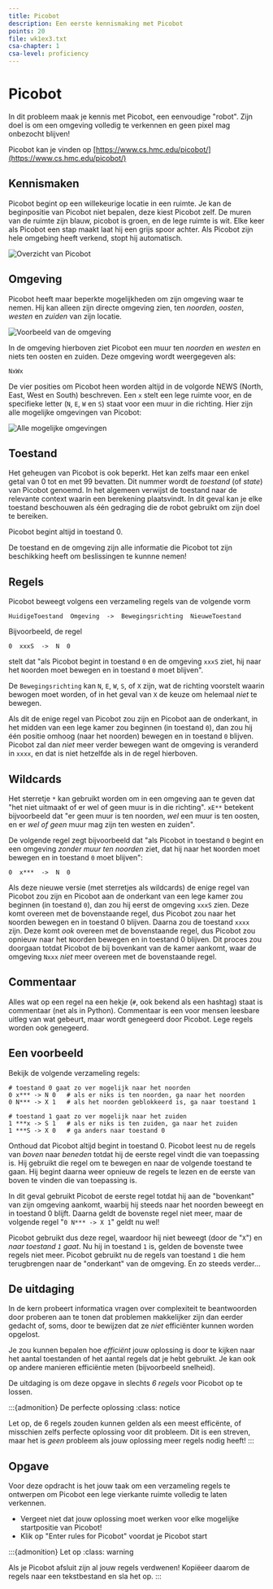 ```yaml
---
title: Picobot
description: Een eerste kennismaking met Picobot
points: 20
file: wk1ex3.txt
csa-chapter: 1
csa-level: proficiency
---
```


# Picobot

In dit probleem maak je kennis met Picobot, een eenvoudige "robot". Zijn doel is om een omgeving volledig te verkennen en geen pixel mag onbezocht blijven!

Picobot kan je vinden op [https://www.cs.hmc.edu/picobot/](https://www.cs.hmc.edu/picobot/)

## Kennismaken

Picobot begint op een willekeurige locatie in een ruimte. Je kan de beginpositie van Picobot niet bepalen, deze kiest Picobot zelf. De muren van de ruimte zijn blauw, picobot is groen, en de lege ruimte is wit. Elke keer als Picobot een stap maakt laat hij een grijs spoor achter. Als Picobot zijn hele omgebing heeft verkend, stopt hij automatisch.

![Overzicht van Picobot](images/pico1.png)

## Omgeving

Picobot heeft maar beperkte mogelijkheden om zijn omgeving waar te nemen. Hij kan alleen zijn directe omgeving zien, ten *noorden*, *oosten*, *westen* en *zuiden* van zijn locatie.

![Voorbeeld van de omgeving](images/pico2.png)

In de omgeving hierboven ziet Picobot een muur ten *noorden* en *westen* en niets ten oosten en zuiden. Deze omgeving wordt weergegeven als:

```text
NxWx
```

De vier posities om Picobot heen worden altijd in de volgorde NEWS (North, East, West en South) beschreven. Een `x` stelt een lege ruimte voor, en de specifieke letter (`N`, `E`, `W` en `S`) staat voor een muur in die richting. Hier zijn alle mogelijke omgevingen van Picobot:

![Alle mogelijke omgevingen](images/pico3.png)

## Toestand

Het geheugen van Picobot is ook beperkt. Het kan zelfs maar een enkel getal van 0 tot en met 99 bevatten. Dit nummer wordt de *toestand* (of *state*) van Picobot genoemd. In het algemeen verwijst de toestand naar de relevante context waarin een berekening plaatsvindt. In dit geval kan je elke toestand beschouwen als één gedraging die de robot gebruikt om zijn doel te bereiken.

Picobot begint altijd in toestand 0.

De toestand en de omgeving zijn alle informatie die Picobot tot zijn beschikking heeft om beslissingen te kunnne nemen!

## Regels

Picobot beweegt volgens een verzameling regels van de volgende vorm

```text
HuidigeToestand  Omgeving  ->  Bewegingsrichting  NieuweToestand
```

Bijvoorbeeld, de regel

```
0  xxxS  ->  N  0
```

stelt dat "als Picobot begint in toestand `0` en de omgeving `xxxS` ziet, hij naar het `N`oorden moet bewegen en in toestand `0` moet blijven".

De `Bewegingsrichting` kan `N`, `E`, `W`, `S`, of `X` zijn, wat de richting voorstelt waarin bewogen moet worden, of in het geval van `X` de keuze om helemaal *niet* te bewegen.

Als dit de enige regel van Picobot zou zijn en Picobot aan de onderkant, in het midden van een lege kamer zou beginnen (in toestand `0`), dan zou hij één positie omhoog (naar het noorden) bewegen en in toestand `0` blijven. Picobot zal dan *niet* meer verder bewegen want de omgeving is veranderd in `xxxx`, en dat is niet hetzelfde als in de regel hierboven.

## Wildcards

Het sterretje `*` kan gebruikt worden om in een omgeving aan te geven dat "het niet uitmaakt of er wel of geen muur is in die richting". `xE**` betekent bijvoorbeeld dat "er geen muur is ten noorden, *wel* een muur is ten oosten, en er *wel of geen* muur mag zijn ten westen en zuiden".

De volgende regel zegt bijvoorbeeld dat "als Picobot in toestand `0` begint en een omgeving *zonder muur ten noorden* ziet, dat hij naar het `N`oorden moet bewegen en in toestand `0` moet blijven":

```text
0  x***  ->  N  0
```

Als deze nieuwe versie (met sterretjes als wildcards) de enige regel van Picobot zou zijn en Picobot aan de onderkant van een lege kamer zou beginnen (in toestand `0`), dan zou hij eerst de omgeving `xxxS` zien. Deze komt overeen met de bovenstaande regel, dus Picobot zou naar het `N`oorden bewegen en in toestand 0 blijven. Daarna zou de toestand `xxxx` zijn. Deze komt *ook* overeen met de bovenstaande regel, dus Picobot zou opnieuw naar het `N`oorden bewegen en in toestand 0 blijven. Dit proces zou doorgaan totdat Picobot de bij bovenkant van de kamer aankomt, waar de omgeving `Nxxx` *niet* meer overeen met de bovenstaande regel.

## Commentaar

Alles wat op een regel na een hekje (`#`, ook bekend als een hashtag) staat is commentaar (net als in Python). Commentaar is een voor mensen leesbare uitleg van wat gebeurt, maar wordt genegeerd door Picobot. Lege regels worden ook genegeerd.

## Een voorbeeld

Bekijk de volgende verzameling regels:

```text
# toestand 0 gaat zo ver mogelijk naar het noorden
0 x*** -> N 0   # als er niks is ten noorden, ga naar het noorden
0 N*** -> X 1   # als het noorden geblokkeerd is, ga naar toestand 1

# toestand 1 gaat zo ver mogelijk naar het zuiden
1 ***x -> S 1   # als er niks is ten zuiden, ga naar het zuiden
1 ***S -> X 0   # ga anders naar toestand 0
```

Onthoud dat Picobot altijd begint in toestand 0. Picobot leest nu de regels van *boven* naar *beneden* totdat hij de eerste regel vindt die van toepassing is. Hij gebruikt die regel om te bewegen en naar de volgende toestand te gaan. Hij begint daarna weer opnieuw de regels te lezen en de eerste van boven te vinden die van toepassing is.

In dit geval gebruikt Picobot de eerste regel totdat hij aan de "bovenkant" van zijn omgeving aankomt, waarbij hij steeds naar het noorden beweegt en in toestand 0 blijft. Daarna geldt de bovenste regel niet meer, maar de volgende regel "`0 N*** -> X 1`" geldt nu wel!

Picobot gebruikt dus deze regel, waardoor hij niet beweegt (door de "`X`") en *naar toestand `1` gaat*. Nu hij in toestand `1` is, gelden de bovenste twee regels niet meer. Picobot gebruikt nu de regels van toestand `1` die hem terugbrengen naar de "onderkant" van de omgeving. En zo steeds verder...

## De uitdaging

In de kern probeert informatica vragen over complexiteit te  beantwoorden door proberen aan te tonen dat problemen makkelijker zijn dan eerder gedacht of, soms, door te bewijzen dat ze *niet* efficiënter kunnen worden opgelost.

Je zou kunnen bepalen hoe *efficiënt* jouw oplossing is door te kijken naar het aantal toestanden of het aantal regels dat je hebt gebruikt. Je kan ook op andere manieren efficiëntie meten (bijvoorbeeld snelheid).

De uitdaging is om deze opgave in slechts *6 regels* voor Picobot op te lossen.

:::{admonition} De perfecte oplossing
:class: notice

Let op, de 6 regels zouden kunnen gelden als een meest efficënte, of misschien zelfs perfecte oplossing voor dit probleem. Dit is een streven, maar het is *geen* probleem als jouw oplossing meer regels nodig heeft!
:::

## Opgave

Voor deze opdracht is het jouw taak om een verzameling regels te ontwerpen om Picobot een lege vierkante ruimte volledig te laten verkennen.

- Vergeet niet dat jouw oplossing moet werken voor elke mogelijke startpositie van Picobot!
- Klik op "Enter rules for Picobot" voordat je Picobot start

:::{admonition} Let op
:class: warning

Als je Picobot afsluit zijn al jouw regels verdwenen! Kopiëeer daarom de regels naar een tekstbestand en sla het op.
:::
